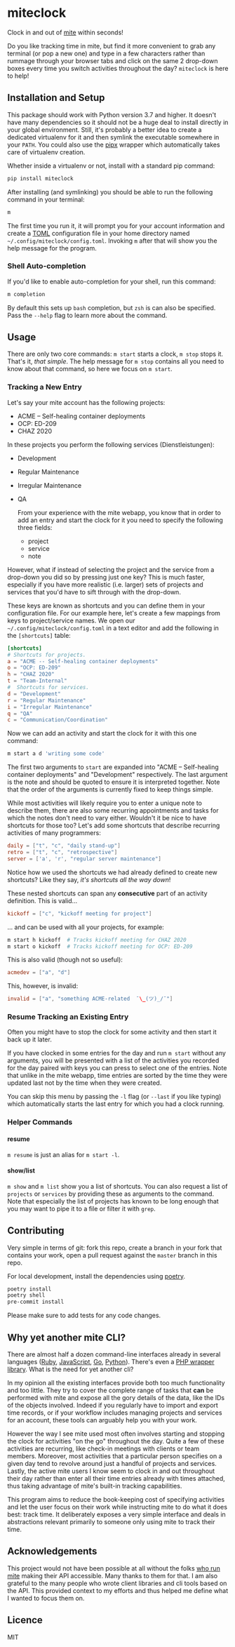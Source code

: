 # miteclock

Clock in and out of [mite](https://mite.yo.lk/) within seconds!

Do you like tracking time in mite, but find it more convenient to grab any terminal (or
pop a new one) and type in a few characters rather than rummage through your browser
tabs and click on the same 2 drop-down boxes every time you switch activities throughout
the day? `miteclock` is here to help!

## Installation and Setup

This package should work with Python version 3.7 and higher. It doesn't have many
dependencies so it should not be a huge deal to install directly in your global
environment. Still, it's probably a better idea to create a dedicated virtualenv for it
and then symlink the executable somewhere in your `PATH`. You could also use the
[pipx](https://github.com/pipxproject/pipx) wrapper which automatically takes care of
virtualenv creation.

Whether inside a virtualenv or not, install with a standard pip command:

```sh
pip install miteclock
```

After installing (and symlinking) you should be able to run the following command in
your terminal:

```sh
m
```

The first time you run it, it will prompt you for your account information and create a
[TOML](https://github.com/toml-lang/toml) configuration file in your home directory
named `~/.config/miteclock/config.toml`. Invoking `m` after that will show you the help
message for the program.

### Shell Auto-completion

If you'd like to enable auto-completion for your shell, run this command:

```sh
m completion
```

By default this sets up `bash` completion, but `zsh` is can also be specified. Pass the
`--help` flag to learn more about the command.

## Usage

There are only two core commands: `m start` starts a clock, `m stop` stops it. That's
it, _that simple_. The help message for `m stop` contains all you need to know about
that command, so here we focus on `m start`.

### Tracking a New Entry

Let's say your mite account has the following projects:

- ACME &#x2013; Self-healing container deployments
- OCP: ED-209
- CHAZ 2020

In these projects you perform the following services (Dienstleistungen):

- Development
- Regular Maintenance
- Irregular Maintenance
- QA

  From your experience with the mite webapp, you know that in order to add an entry and
  start the clock for it you need to specify the following three fields:

  - project
  - service
  - note

However, what if instead of selecting the project and the service from a drop-down you
did so by pressing just one key? This is much faster, especially if you have more
realistic (i.e. larger) sets of projects and services that you'd have to sift through
with the drop-down.

These keys are known as shortcuts and you can define them in your configuration file.
For our example here, let's create a few mappings from keys to project/service names. We
open our `~/.config/miteclock/config.toml` in a text editor and add the following in the
`[shortcuts]` table:

```toml
[shortcuts]
# Shortcuts for projects.
a = "ACME -- Self-healing container deployments"
o = "OCP: ED-209"
h = "CHAZ 2020"
t = "Team-Internal"
#  Shortcuts for services.
d = "Development"
r = "Regular Maintenance"
i = "Irregular Maintenance"
q = "QA"
c = "Communication/Coordination"
```

Now we can add an activity and start the clock for it with this one command:

```sh
m start a d 'writing some code'
```

The first two arguments to `start` are expanded into "ACME &#x2013; Self-healing
container deployments" and "Development" respectively. The last argument is the note and
should be quoted to ensure it is interpreted together. Note that the order of the
arguments is currently fixed to keep things simple.

While most activities will likely require you to enter a unique note to describe them,
there are also some recurring appointments and tasks for which the notes don't need to
vary either. Wouldn't it be nice to have shortcuts for those too? Let's add some
shortcuts that describe recurring activities of many programmers:

```toml
daily = ["t", "c", "daily stand-up"]
retro = ["t", "c", "retrospective"]
server = ['a', 'r', "regular server maintenance"]
```

Notice how we used the shortcuts we had already defined to create new shortcuts? Like
they say, _it's shortcuts all the way down_!

These nested shortcuts can span any **consecutive** part of an activity definition. This
is valid&#x2026;

```toml
kickoff = ["c", "kickoff meeting for project"]
```

&#x2026; and can be used with all your projects, for example:

```sh
m start h kickoff  # Tracks kickoff meeting for CHAZ 2020
m start o kickoff  # Tracks kickoff meeting for OCP: ED-209
```

This is also valid (though not so useful):

```toml
acmedev = ["a", "d"]
```

This, however, is invalid:

```toml
invalid = ["a", "something ACME-related  ¯\_(ツ)_/¯"]
```

### Resume Tracking an Existing Entry

Often you might have to stop the clock for some activity and then start it back up it
later.

If you have clocked in some entries for the day and run `m start` without any arguments,
you will be presented with a list of the activities you recorded for the day paired with
keys you can press to select one of the entries. Note that unlike in the mite webapp,
time entries are sorted by the time they were updated last not by the time when they
were created.

You can skip this menu by passing the `-l` flag (or `--last` if you like typing) which
automatically starts the last entry for which you had a clock running.

### Helper Commands

#### resume

`m resume` is just an alias for `m start -l`.

#### show/list

`m show` and `m list` show you a list of shortcuts. You can also request a list of
`projects` or `services` by providing these as arguments to the command. Note that
especially the list of projects has known to be long enough that you may want to pipe it
to a file or filter it with `grep`.

## Contributing

Very simple in terms of git: fork this repo, create a branch in your fork that contains
your work, open a pull request against the `master` branch in this repo.

For local development, install the dependencies using
[poetry](https://github.com/python-poetry/poetry).

```sh
poetry install
poetry shell
pre-commit install
```

Please make sure to add tests for any code changes.

## Why yet another mite CLI?

There are almost half a dozen command-line interfaces already in several languages
([Ruby](https://github.com/Overbryd/mite.cmd),
[JavaScript](https://github.com/Ephigenia/mite-cli),
[Go](https://github.com/leanovate/mite-go),
[Python](https://github.com/port-zero/mite-cli)). There's even a
[PHP wrapper library](https://github.com/derpaschi/Mitey). What is the need for yet
another cli?

In my opinion all the existing interfaces provide both too much functionality and too
little. They try to cover the complete range of tasks that **can** be performed with
mite and expose all the gory details of the data, like the IDs of the objects involved.
Indeed if you regularly have to import and export time records, or if your workflow
includes managing projects and services for an account, these tools can arguably help
you with your work.

However the way I see mite used most often involves starting and stopping the clock for
activities "on the go" throughout the day. Quite a few of these activities are
recurring, like check-in meetings with clients or team members. Moreover, most
activities that a particular person specifies on a given day tend to revolve around just
a handful of projects and services. Lastly, the active mite users I know seem to clock
in and out throughout their day rather than enter all their time entries already with
times attached, thus taking advantage of mite's built-in tracking capabilities.

This program aims to reduce the book-keeping cost of specifying activities and let the
user focus on their work while instructing mite to do what it does best: track time. It
deliberately exposes a very simple interface and deals in abstractions relevant
primarily to someone only using mite to track their time.

## Acknowledgements

This project would not have been possible at all without the folks
[who run mite](https://mite.yo.lk/) making their API accessible. Many thanks to them for
that. I am also grateful to the many people who wrote client libraries and cli tools
based on the API. This provided context to my efforts and thus helped me define what I
wanted to focus them on.

## Licence

MIT
